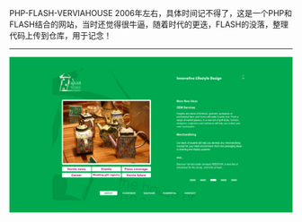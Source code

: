 PHP-FLASH-VERVIAHOUSE 2006年左右，具体时间记不得了，这是一个PHP和FLASH结合的网站，当时还觉得很牛逼，随着时代的更迭，FLASH的没落，整理代码上传到仓库，用于记念！

****
![](https://github.com/Kokobing/PHP-FLASH-VERVIAHOUSE/blob/master/home.jpg)  
